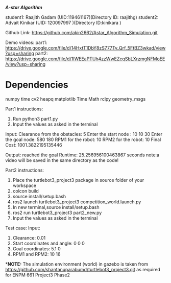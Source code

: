 ***A-star Algorithm***

student1: Raajith Gadam (UID:119461167)(Directory ID: raajithg)
student2: Advait Kinikar (UID: 120097997 )(Directory ID:kinikara ) 

Github Link: https://github.com/akin2662/Astar_Algorithm_Simulation.git

Demo videos:
part1: https://drive.google.com/file/d/14HxtT1DbY8zS777Tv_Qrf_5FtBZ3wkad/view?usp=sharing
part2: https://drive.google.com/file/d/1IWEEaPTUh4zzWwEZcqSbLXrzmgNFMoEE/view?usp=sharing

# Dependencies 
 numpy
time
cv2
heapq
matplotlib
Time
Math
rclpy
geometry_msgs 

Part1 instructions:

1) Run python3 part1.py
2) Input the values as asked in the terminal

Input:
Clearance from the obstacles: 5
Enter the start node : 10 10 30
Enter the goal node: 580 180
RPM1 for the robot: 10
RPM2 for the robot: 10
Final Cost:  1001.3822195135446

Output:
 reached the goal
Runtime: 25.256956100463867 seconds
note:a video will be saved in the same directory as the code!

Part2 instructions:
1. Place the turtlebot3_project3 package in source folder of your workspace
2. colcon build
3. source install/setup.bash
4. ros2 launch turtlebot3_project3 competition_world.launch.py
5. In new terminal,source install/setup.bash
6. ros2 run turtlebot3_project3 part2_new.py
7. Input the values as asked in the terminal

Test case:
Input:
1. Clearance: 0.01
2. Start coordinates and angle: 0 0 0
3. Goal coordinates: 5.1 0
4. RPM1 and RPM2: 10 16

***NOTE:** The simulation environment (world) in gazebo is taken from https://github.com/shantanuparabumd/turtlebot3_project3.git as required for ENPM 661 Project3 Phase2



